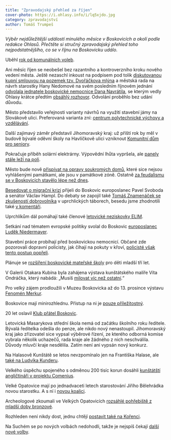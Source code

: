 ```yaml
---
title: "Zpravodajský přehled za říjen"
cover-photo: https://i.ohlasy.info/i/lq5xjdo.jpg
category: zpravodajství
author: Tomáš Trumpeš
---
```


*Výběr nejdůležitější událostí minulého měsíce v Boskovicích a okolí podle redakce Ohlasů. Přečtěte si stručný zpravodajský přehled toho nejpodstatnějšího, co se v říjnu na Boskovicku událo.*

Uběhl [rok od komunálních voleb](/clanky/2015/10/rok-po-volbach.html).

Ani měsíc říjen se neobešel bez razantního a kontroverzního kroku nového vedení města. Ještě nezaschl inkoust na podpisem pod tolik [diskutovanou kupní smlouvou na pozemek tzv. Dvořáčkova mlýna](/clanky/2015/10/dvorackuv-mlyn.html) a městská rada na návrh starostky Hany Nedomové na svém posledním říjnovém jednání [odvolala jednatele boskovické nemocnice Dana Navrátila](/clanky/2015/10/navratil-odvolan.html), se kterým vedly Ohlasy krátce předtím [obsáhlý rozhovor](/clanky/2015/10/rozhovor-navratil.html). Odvolání proběhlo bez udání důvodu.

Město představilo veřejnosti varianty návrhů na využití stavební jámy na Slovákově ulici. Preferovaná varianta zní: [centrum polytechnické výchovy a vzdělávání](/clanky/2015/10/budoucnost-slovakovy.html).

Další zajímavý záměr představil Jihomoravský kraj: už příští rok by měl v budově bývalé oděvní školy na Havlíčkově ulici vzniknout [Komunitní dům pro seniory](/clanky/2015/10/komunitni-dum-havlickova.html).

Pokračuje příběh solární elektrárny. Výpovědní lhůta vypršela, ale [panely stále leží na poli](http://blanensky.denik.cz/zpravy_region/solarni-elektrarna-blokuje-boskovicke-pozemky-mesto-zvazuje-soudni-vyklizeni-20151017.html).

Město bude nově [přispívat na opravy soukromých domů](http://blanensky.denik.cz/zpravy_region/novinka-boskovice-prispeji-i-na-opravy-nepamatkovych-domu-v-pamatkove-zone-20151021.html), které sice nejsou vyhlášenými památkami, ale jsou v památkové zóně. Ostatně [za feudalismu se v Boskovicích stavělo lépe než dnes](/clanky/2015/10/architektura-v-boskovicich.html).

[Besedovat o migrační krizi](/clanky/2015/10/beseda-migrace.html) přijeli do Boskovic europoslanec Pavel Svoboda a senátor Václav Hampl. Do debaty se zapojil také [Tomáš Znamenáček se zkušeností dobrovolníka](/clanky/2015/10/rozhovor-uprchlici.html) v uprchlických táborech, besedu jsme zhodnotili také [v komentáři](/clanky/2015/10/komentar-k-imigraci.html).

Uprchlíkům dál pomáhají také členové [letovické neziskovky ELIM](http://blanensky.denik.cz/zpravy_region/dobrovolnici-z-blanenska-pomahali-na-srbsko-chorvatske-hranici-syrskym-bezencum-20151101.html).

Setkání nad tématem evropské politiky svolal do Boskovic [europoslanec Luděk Niedermayer](/clanky/2015/10/rozhovor-niedermayer.html).

Stavební práce probíhají před boskovickou nemocnicí. Občané zde pozorovali dopravní policisty, jak číhají na pokuty v křoví, [policisté však tento postup popřeli](/clanky/2015/10/policie-v-krovi.html).

Plánuje se [rozšíření boskovické mateřské školy](http://zrcadlo.net/clanky/Boskovice-rozsiri-materskou-skolu-mista-budou-i-pro-nejmladsi-2273/) pro děti mladší tří let.

V Galerii Otakara Kubína byla zahájena výstava kunštátského malíře Víta Ondráčka, který nabádá: „Musíš [milovat víc než ostatní](/clanky/2015/11/milovat-vic-nez-ostatni.html).“

Pro velký zájem prodloužili v Muzeu Boskovicka až do 13. prosince výstavu [Fenomén Merkur](https://www.facebook.com/media/set/?set=a.889632737757509.1073741860.781692698551514&type=3#).

Boskovice mají minirozhlednu. Přístup na ni je [pouze příležitostný](http://blanensky.denik.cz/zpravy_region/na-vodojemu-v-boskovicich-vznikla-vyhlidka-lide-se-tam-ale-dostanou-jen-obcas-20151030.html).

20 let oslavil [Klub přátel Boskovic](http://blanensky.denik.cz/zpravy_region/klub-pratel-boskovic-uz-20-let-popularizuje-mesto-znaci-stezky-vydava-knihy-20151013.html).

Letovická Masarykova střední škola nemá od začátku školního roku ředitele. Bývalá ředitelka odešla do penze, ale nikdo nový nenastoupil. Jihomoravský kraj jako zřizovatel sice vypsal výběrové řízení, ze kterého odborná komise vybrala několik uchazečů, rada kraje ale žádného z nich neschválila. Důvody mluvčí kraje nesdělila. Zatím není ani vypsán nový konkurz.

Na Halasově Kunštátě se letos nevzpomínalo jen na Františka Halase, ale [také na Ludvíka Kunderu](/clanky/2015/10/kundera-ondracek.html).

Velkého úspěchu spojeného s odměnou 200 tisíc korun dosáhli [kunštátští angličtináři v projektu Comenius](/clanky/2015/11/kunstat-oceneni.html).

Velké Opatovice mají po jednadvaceti letech starostování Jiřího Bělehrádka novou starostku. A s ní i [novou koalici](http://blanensky.denik.cz/zpravy_region/velke-opatovice-maji-novou-starostku-belehradka-vystridala-gerbrichova-20151022.html).

Archeologové zkoumali ve Velkých Opatovicích [rozsáhlé pohřebiště z mladší doby bronzové](http://blanensky.denik.cz/zpravy_region/archeologove-ve-velkych-opatovicich-zkoumaji-pohrebiste-z-doby-bronzove-20151003.html).

Rozhleden není nikdy dost, jednu chtějí [postavit také na Kořenci](http://blanensky.denik.cz/zpravy_region/korenecti-chteji-postavit-rozhlednu-na-kopci-paprc-vysokou-45-metru-20151102.html).

Na Suchém se po nových volbách nedohodli, takže je nejspíš čekají [další nové volby](http://blanensky.denik.cz/zpravy_region/suchy-cekaji-nove-volby-zastupitele-se-nedohodli-je-to-sproste-zaznelo-z-lidu-20151018.html).
